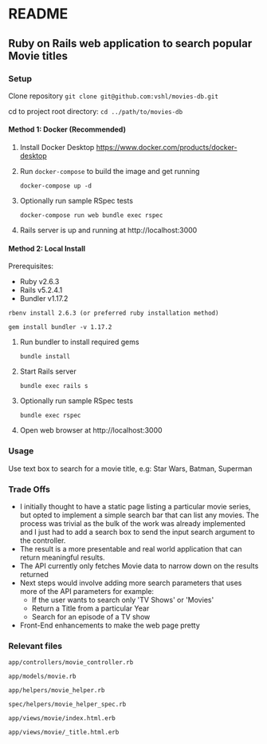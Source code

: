# README

## Ruby on Rails web application to search popular Movie titles

### Setup

Clone repository `git clone git@github.com:vshl/movies-db.git`

cd to project root directory: `cd ../path/to/movies-db`

#### Method 1: Docker (Recommended)

1. Install Docker Desktop https://www.docker.com/products/docker-desktop

2. Run `docker-compose` to build the image and get running

    `docker-compose up -d`

3. Optionally run sample RSpec tests

    `docker-compose run web bundle exec rspec`

4. Rails server is up and running at http://localhost:3000

#### Method 2: Local Install

Prerequisites:

* Ruby v2.6.3
* Rails v5.2.4.1
* Bundler v1.17.2

```
rbenv install 2.6.3 (or preferred ruby installation method)

gem install bundler -v 1.17.2
```

1. Run bundler to install required gems

    `bundle install`

2. Start Rails server

    `bundle exec rails s`

3. Optionally run sample RSpec tests

    `bundle exec rspec`

4. Open web browser at http://localhost:3000

### Usage

Use text box to search for a movie title, e.g: Star Wars, Batman, Superman

### Trade Offs

* I initially thought to have a static page listing a particular movie series,
  but opted to implement a simple search bar that can list any movies. The
  process was trivial as the bulk of the work was already implemented and I just
  had to add a search box to send the input search argument to the controller.
* The result is a more presentable and real world application that can return
  meaningful results.
* The API currently only fetches Movie data to narrow down on the results
  returned
* Next steps would involve adding more search parameters that uses more of the
  API parameters for example:
  * If the user wants to search only 'TV Shows' or 'Movies'
  * Return a Title from a particular Year
  * Search for an episode of a TV show
* Front-End enhancements to make the web page pretty


### Relevant files

`app/controllers/movie_controller.rb`

`app/models/movie.rb`

`app/helpers/movie_helper.rb`

`spec/helpers/movie_helper_spec.rb`

`app/views/movie/index.html.erb`

`app/views/movie/_title.html.erb`

